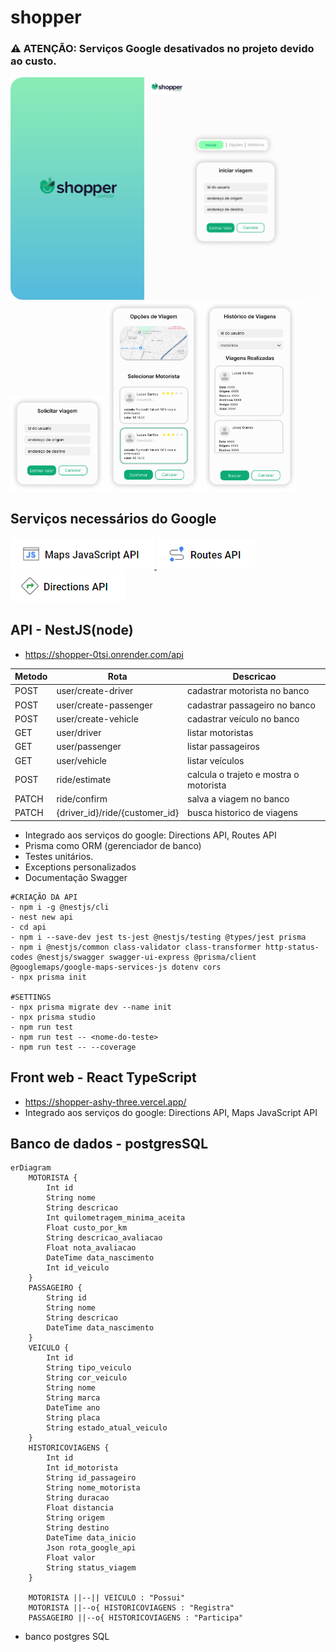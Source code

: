# shopper


### ⚠️  **ATENÇÃO: Serviços Google desativados no projeto devido ao custo.**    


<div>
  <img src="./doc/tela.png" alt="Tela" width="500" style="border-radius: 20px;">
  <img src="./doc/solicitar.png" alt="Solicitar" width="150">
  <img src="./doc/opcoes.png" alt="Opções" width="150">
  <img src="./doc/historico.png" alt="Histórico" width="150">
</div>

## Serviços necessários do Google

<div>
  <a href="https://console.cloud.google.com/apis/library/maps-backend.googleapis.com?hl=pt-BR&project=places-api-443513&pli=1&inv=1&invt=AbjE4Q" target="_blank">
    <img src="./doc/google1.png" alt="Solicitar">
  <a/>
  <a href="https://console.cloud.google.com/apis/library/routes.googleapis.com?hl=pt-BR&project=places-api-443513&login=true&pli=1" target="_blank">
    <img src="./doc/google2.png" alt="Opções">
  <a/>
  <a href="https://console.cloud.google.com/apis/library/directions-backend.googleapis.com?hl=pt-BR&project=places-api-443513" target="_blank">
    <img src="./doc/google3.png" alt="Histórico">
  <a/>
</div>

## API - NestJS(node)

- https://shopper-0tsi.onrender.com/api

| Metodo | Rota                           | Descricao                              |
| ------ | ------------------------------ | -------------------------------------- |
| POST   | user/create-driver             | cadastrar motorista no banco           |
| POST   | user/create-passenger          | cadastrar passageiro no banco          |
| POST   | user/create-vehicle            | cadastrar veículo no banco             |
| GET    | user/driver                    | listar motoristas                      |
| GET    | user/passenger                 | listar passageiros                     |
| GET    | user/vehicle                   | listar veículos                        |
| POST   | ride/estimate                  | calcula o trajeto e mostra o motorista |
| PATCH  | ride/confirm                   | salva a viagem no banco                |
| PATCH  | {driver_id}/ride/{customer_id} | busca historico de viagens             |

- Integrado aos serviços do google: Directions API, Routes API
- Prisma como ORM (gerenciador de banco)
- Testes unitários.
- Exceptions personalizados
- Documentação Swagger

```
#CRIAÇÃO DA API
- npm i -g @nestjs/cli
- nest new api
- cd api
- npm i --save-dev jest ts-jest @nestjs/testing @types/jest prisma
- npm i @nestjs/common class-validator class-transformer http-status-codes @nestjs/swagger swagger-ui-express @prisma/client @googlemaps/google-maps-services-js dotenv cors
- npx prisma init

#SETTINGS
- npx prisma migrate dev --name init
- npx prisma studio
- npm run test
- npm run test -- <nome-do-teste>
- npm run test -- --coverage
```

## Front web - React TypeScript

- https://shopper-ashy-three.vercel.app/
- Integrado aos serviços do google: Directions API, Maps JavaScript API

## Banco de dados - postgresSQL

```mermaid
erDiagram
    MOTORISTA {
        Int id
        String nome
        String descricao
        Int quilometragem_minima_aceita
        Float custo_por_km
        String descricao_avaliacao
        Float nota_avaliacao
        DateTime data_nascimento
        Int id_veiculo
    }
    PASSAGEIRO {
        String id
        String nome
        String descricao
        DateTime data_nascimento
    }
    VEICULO {
        Int id
        String tipo_veiculo
        String cor_veiculo
        String nome
        String marca
        DateTime ano
        String placa
        String estado_atual_veiculo
    }
    HISTORICOVIAGENS {
        Int id
        Int id_motorista
        String id_passageiro
        String nome_motorista
        String duracao
        Float distancia
        String origem
        String destino
        DateTime data_inicio
        Json rota_google_api
        Float valor
        String status_viagem
    }

    MOTORISTA ||--|| VEICULO : "Possui"
    MOTORISTA ||--o{ HISTORICOVIAGENS : "Registra"
    PASSAGEIRO ||--o{ HISTORICOVIAGENS : "Participa"
```

- banco postgres SQL
